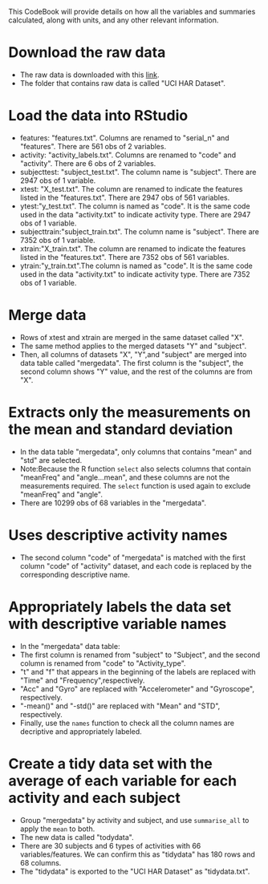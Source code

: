 This CodeBook will provide details on how all the variables and summaries calculated, along with units, and any other relevant information.
# Download the raw data
- The raw data is downloaded with this [link](https://d396qusza40orc.cloudfront.net/getdata%2Fprojectfiles%2FUCI%20HAR%20Dataset.zip). 
- The folder that contains raw data is called "UCI HAR Dataset". 
# Load the data into RStudio 
- features: "features.txt". Columns are renamed to "serial_n" and "features". There are 561 obs of 2 variables. 
- activity: "activity_labels.txt". Columns are renamed to "code" and "activity". There are 6 obs of 2 variables. 
- subjecttest: "subject_test.txt". The column name is "subject". There are 2947 obs of 1 variable. 
- xtest: "X_test.txt". The column are renamed to indicate the features listed in the "features.txt". There are 2947 obs of 561 variables. 
- ytest:"y_test.txt". The column is named as "code". It is the same code used in the data "activity.txt" to indicate activity type. There are 2947 obs of 1 variable.
- subjecttrain:"subject_train.txt". The column name is "subject". There are 7352 obs of 1 variable. 
- xtrain:"X_train.txt". The column are renamed to indicate the features listed in the "features.txt". There are 7352 obs of 561 variables. 
- ytrain:"y_train.txt".The column is named as "code". It is the same code used in the data "activity.txt" to indicate activity type. There are 7352 obs of 1 variable.
# Merge data 
- Rows of xtest and xtrain are merged in the same dataset called "X". 
- The same method applies to the merged datasets "Y" and "subject". 
- Then, all columns of datasets "X", "Y",and "subject" are merged into data table called "mergedata". The first column is the "subject", the second column shows "Y" value, and the rest of the columns are from "X".  
# Extracts only the measurements on the mean and standard deviation 
- In the data table "mergedata", only columns that contains "mean" and "std" are selected. 
- Note:Because the R function `select` also selects columns that contain "meanFreq" and "angle...mean", and these columns are not the measurements required. The `select` function is used again to exclude "meanFreq" and "angle".
- There are 10299 obs of 68 variables in the "mergedata". 
# Uses descriptive activity names 
- The second column "code" of "mergedata" is matched with the first column "code" of "activity" dataset, and each code is replaced by the corresponding descriptive name. 
# Appropriately labels the data set with descriptive variable names
- In the "mergedata" data table:
- The first column is renamed from "subject" to "Subject", and the second column is renamed from "code" to "Activity_type".
- "t" and "f" that appears in the beginning of the labels are replaced with "Time" and "Frequency",respectively. 
- "Acc" and "Gyro" are replaced with "Accelerometer" and "Gyroscope", respectively.
- "-mean()" and "-std()" are replaced with "Mean" and "STD", respectively.
- Finally, use the `names` function to check all the column names are decriptive and appropriately labeled.  
# Create a tidy data set with the average of each variable for each activity and each subject
- Group "mergedata" by activity and subject, and use `summarise_all` to apply the `mean` to both. 
- The new data is called "todydata".
- There are 30 subjects and 6 types of activities with 66 variables/features. We can confirm this as "tidydata" has 180 rows and 68 columns. 
- The "tidydata" is exported to the "UCI HAR Dataset" as "tidydata.txt". 
